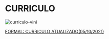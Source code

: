# CURRICULO

![curriculo-vini](https://user-images.githubusercontent.com/41751130/173853880-96a54b97-e0ff-443d-bf10-90c0db796915.png)


[FORMAL: CURRICULO ATUALIZADO(05/10/2021)](https://github.com/ABDALAZARD/CURRICULO/files/7290193/CURRICULO-ATUALIZADO.1.pdf)
